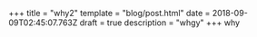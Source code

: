 +++
title = "why2"
template = "blog/post.html"
date = 2018-09-09T02:45:07.763Z
draft = true
description = "whgy"
+++
why

